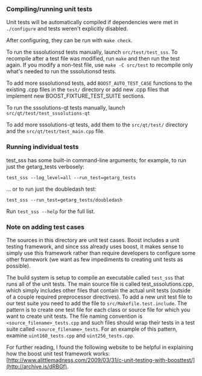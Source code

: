 ### Compiling/running unit tests

Unit tests will be automatically compiled if dependencies were met in `./configure`
and tests weren't explicitly disabled.

After configuring, they can be run with `make check`.

To run the sssolutionsd tests manually, launch `src/test/test_sss`. To recompile
after a test file was modified, run `make` and then run the test again. If you
modify a non-test file, use `make -C src/test` to recompile only what's needed
to run the sssolutionsd tests.

To add more sssolutionsd tests, add `BOOST_AUTO_TEST_CASE` functions to the existing
.cpp files in the `test/` directory or add new .cpp files that
implement new BOOST_FIXTURE_TEST_SUITE sections.

To run the sssolutions-qt tests manually, launch `src/qt/test/test_sssolutions-qt`

To add more sssolutions-qt tests, add them to the `src/qt/test/` directory and
the `src/qt/test/test_main.cpp` file.

### Running individual tests

test_sss has some built-in command-line arguments; for
example, to run just the getarg_tests verbosely:

    test_sss --log_level=all --run_test=getarg_tests

... or to run just the doubledash test:

    test_sss --run_test=getarg_tests/doubledash

Run `test_sss --help` for the full list.

### Note on adding test cases

The sources in this directory are unit test cases.  Boost includes a
unit testing framework, and since sss already uses boost, it makes
sense to simply use this framework rather than require developers to
configure some other framework (we want as few impediments to creating
unit tests as possible).

The build system is setup to compile an executable called `test_sss`
that runs all of the unit tests.  The main source file is called
test_sssolutions.cpp, which simply includes other files that contain the
actual unit tests (outside of a couple required preprocessor
directives). To add a new unit test file to our test suite you need
to add the file to `src/Makefile.test.include`. The pattern is to
create one test file for each class or source file for which you want
to create unit tests.  The file naming convention is
`<source_filename>_tests.cpp` and such files should wrap their tests
in a test suite called `<source_filename>_tests`.  For an example of
this pattern, examine `uint160_tests.cpp` and `uint256_tests.cpp`.

For further reading, I found the following website to be helpful in
explaining how the boost unit test framework works:
[http://www.alittlemadness.com/2009/03/31/c-unit-testing-with-boosttest/](http://archive.is/dRBGf).
